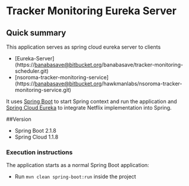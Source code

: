 # Tracker Monitoring Eureka Server #

## Quick summary ##

This application serves as spring cloud eureka server to clients

* [Eureka-Server] (https://banabasave@bitbucket.org/banabasave/tracker-monitoring-scheduler.git) 
* [nsoroma-tracker-monitoring-service] (https://banabasave@bitbucket.org/hawkmanlabs/nsoroma-tracker-monitoring-service.git)

It uses [Spring Boot](http://projects.spring.io/spring-boot/) to start Spring context and run the application and [Spring Cloud Eureka](https://cloud.spring.io/spring-cloud-netflix/) to integrate Netflix implementation into Spring.

##Version

* Spring Boot 2.1.8
* Spring Cloud 1.1.8



### Execution instructions ###

The application starts as a normal Spring Boot application:

* Run `mvn clean spring-boot:run` inside the project